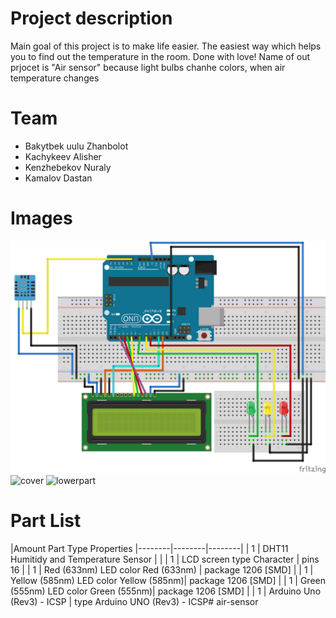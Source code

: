 # Project description
Main goal of this project is to make life easier. The easiest way which helps you to find out the temperature in the room.
Done with love!
Name of out prjocet is "Air sensor" because light bulbs chanhe colors, when air temperature changes

# Team
* Bakytbek uulu Zhanbolot
* Kachykeev Alisher
* Kenzhebekov Nuraly
* Kamalov Dastan

# Images
![Schematic](images/scheme.png)
<img width="576" alt="cover" src="https://user-images.githubusercontent.com/56904464/82047690-13a4f680-96d5-11ea-9aeb-ac387b477684.PNG">
<img width="516" alt="lowerpart" src="https://user-images.githubusercontent.com/56904464/82047882-6383bd80-96d5-11ea-93c7-5e282f5cf61b.PNG">


# Part List

|Amount	Part Type	Properties
|--------|--------|--------|
|   1	 |   DHT11 Humitidy and Temperature Sensor |             |
|   1	 |   LCD screen	type Character             |   pins 16   |
|   1	 |   Red (633nm) LED	color Red (633nm)  |   package 1206 [SMD]   |
|   1    |   Yellow (585nm) LED	color Yellow (585nm)|  package 1206 [SMD]   |
|   1	 |   Green (555nm) LED	color Green (555nm)|   package 1206 [SMD]   |
|   1	 |   Arduino Uno (Rev3) - ICSP             |   type Arduino UNO (Rev3) - ICSP# air-sensor

